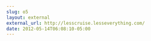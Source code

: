 ```yaml
---
slug: o5
layout: external
external_url: http://lesscruise.lesseverything.com/
date: 2012-05-14T06:08:10-05:00
---
```

